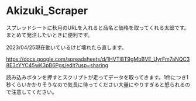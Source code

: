 # Akizuki_Scraper
スプレッドシートに秋月のURLを入れると品名と価格を取ってくれる太郎です。まとめて発注したいときに便利です。

2023/04/25現在動いているけど壊れたら直します。

https://docs.google.com/spreadsheets/d/1HVTl8T9gMbBVE_UyrFm7aNQC38E3cYYC45wK3pB6Pgs/edit?usp=sharing

読み込みボタンを押すとスクリプトが走ってデータを取ってきます。1件につき1秒くらいかかりそうなので気長に待ってください大量にやりすぎると怒られるので注意してください。

